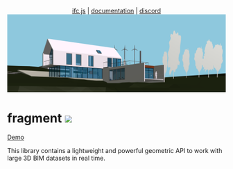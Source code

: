 
<p align="center">
  <a href="https://ifcjs.github.io/info/">ifc.js</a>
  |
  <a href="https://ifcjs.github.io/info/docs/Guide/web-ifc-viewer/Introduction">documentation</a>
  |
  <a href="https://discord.gg/FXfyR4XrKT">discord</a>
  

<img src="banner.png">
<h1>fragment <img src="https://ifcjs.github.io/info/img/logo.svg" width="32"></h1>

[Demo](https://ifcjs.github.io/fragment/example)

This library contains a lightweight and powerful geometric API to work with large 3D BIM datasets in real time. 
